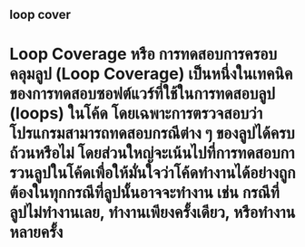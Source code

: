 ## loop cover 

# Loop Coverage หรือ การทดสอบการครอบคลุมลูป (Loop Coverage) เป็นหนึ่งในเทคนิคของการทดสอบซอฟต์แวร์ที่ใช้ในการทดสอบลูป (loops) ในโค้ด โดยเฉพาะการตรวจสอบว่าโปรแกรมสามารถทดสอบกรณีต่าง ๆ ของลูปได้ครบถ้วนหรือไม่ โดยส่วนใหญ่จะเน้นไปที่การทดสอบการวนลูปในโค้ดเพื่อให้มั่นใจว่าโค้ดทำงานได้อย่างถูกต้องในทุกกรณีที่ลูปนั้นอาจจะทำงาน เช่น กรณีที่ลูปไม่ทำงานเลย, ทำงานเพียงครั้งเดียว, หรือทำงานหลายครั้ง
